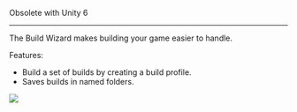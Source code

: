 Obsolete with Unity 6

-----

The Build Wizard makes building your game easier to handle.

Features:
- Build a set of builds by creating a build profile.
- Saves builds in named folders.


![](https://i.imgur.com/x7UxcJu.png)
